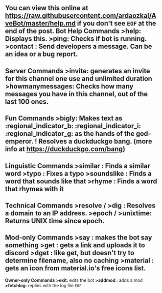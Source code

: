 You can view this online at <https://raw.githubusercontent.com/ardaozkal/AveBot/master/help.md> if you don't see `EOF` at the end of the post.
**Bot Help Commands**
**>help:** Displays this.
**>ping:** Checks if bot is running.
**>contact <message>:** Send developers a message. Can be an idea or a bug report.
---
**Server Commands**
**>invite:** generates an invite for this channel one use and unlimited duration
**>howmanymessages:** Checks how many messages you have in this channel, out of the last 100 ones.
---
**Fun Commands**
**>bigly:** Makes text as :regional_indicator_b: :regional_indicator_i: :regional_indicator_g: as the hands of the god-emperor.
**!<bang> <something>** Resolves a duckduckgo bang. (more info at <https://duckduckgo.com/bang>)
---
**Linguistic Commands**
**>similar <word or a word group>:** Finds a similar word
**>typo <word or a word group>:** Fixes a typo
**>soundslike <word or a word group>:** Finds a word that sounds like that
**>rhyme <word or a word group>:** Finds a word that rhymes with it
---
**Technical Commands**
**>resolve <domain>** / **>dig <domain>:** Resolves a domain to an IP address.
**>epoch** / **>unixtime:** Returns UNIX time since epoch.
---
**Mod-only Commands**
**>say <something>:** makes the bot say something
**>get <url>:** gets a link and uploads it to discord
**>dget <url>:** like get, but doesn't try to determine filename, also no caching
**>material <name>:** gets an icon from material.io's free icons list.
---
**Owner-only Commands**
**>exit:** exits the bot
**>addmod <discord tag>:** adds a mod
**>fetchlog:** replies with the log file
`EOF`